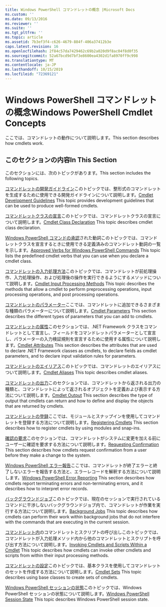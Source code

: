 ```yaml
---
title: Windows PowerShell コマンドレットの概念 |Microsoft Docs
ms.custom: ''
ms.date: 09/13/2016
ms.reviewer: ''
ms.suite: ''
ms.tgt_pltfrm: ''
ms.topic: article
ms.assetid: 7b3ef3f4-c626-4679-884f-406a37412b3e
caps.latest.revision: 16
ms.openlocfilehash: 2f84c57da7429462c69b2a020d9f8ac04f8d0f35
ms.sourcegitcommit: 52a67bcd9d7bf3e8600ea4302d1fa8970ff9c998
ms.translationtype: MT
ms.contentlocale: ja-JP
ms.lasthandoff: 10/15/2019
ms.locfileid: "72369121"
---
```

# <a name="windows-powershell-cmdlet-concepts"></a><span data-ttu-id="2054b-102">Windows PowerShell コマンドレットの概念</span><span class="sxs-lookup"><span data-stu-id="2054b-102">Windows PowerShell Cmdlet Concepts</span></span>

<span data-ttu-id="2054b-103">ここでは、コマンドレットの動作について説明します。</span><span class="sxs-lookup"><span data-stu-id="2054b-103">This section describes how cmdlets work.</span></span>

## <a name="in-this-section"></a><span data-ttu-id="2054b-104">このセクションの内容</span><span class="sxs-lookup"><span data-stu-id="2054b-104">In This Section</span></span>

<span data-ttu-id="2054b-105">このセクションには、次のトピックがあります。</span><span class="sxs-lookup"><span data-stu-id="2054b-105">This section includes the following topics.</span></span>

<span data-ttu-id="2054b-106">[コマンドレットの開発ガイドライン](./cmdlet-development-guidelines.md)このトピックでは、整形式のコマンドレットを生成するために使用できる開発ガイドラインについて説明します。</span><span class="sxs-lookup"><span data-stu-id="2054b-106">[Cmdlet Development Guidelines](./cmdlet-development-guidelines.md) This topic provides development guidelines that can be used to produce well-formed cmdlets.</span></span>

<span data-ttu-id="2054b-107">[コマンドレットクラスの宣言](./cmdlet-class-declaration.md)このトピックでは、コマンドレットクラスの宣言について説明します。</span><span class="sxs-lookup"><span data-stu-id="2054b-107">[Cmdlet Class Declaration](./cmdlet-class-declaration.md) This topic describes cmdlet class declaration.</span></span>

<span data-ttu-id="2054b-108">[Windows PowerShell コマンドの承認](./approved-verbs-for-windows-powershell-commands.md)された動詞このトピックでは、コマンドレットクラスを宣言するときに使用できる定義済みのコマンドレット動詞の一覧を示します。</span><span class="sxs-lookup"><span data-stu-id="2054b-108">[Approved Verbs for Windows PowerShell Commands](./approved-verbs-for-windows-powershell-commands.md) This topic lists the predefined cmdlet verbs that you can use when you declare a cmdlet class.</span></span>

<span data-ttu-id="2054b-109">[コマンドレットの入力処理方法](./cmdlet-input-processing-methods.md)このトピックでは、コマンドレットが前処理操作、入力処理操作、および処理後の操作を実行できるようにするメソッドについて説明します。</span><span class="sxs-lookup"><span data-stu-id="2054b-109">[Cmdlet Input Processing Methods](./cmdlet-input-processing-methods.md) This topic describes the methods that allow a cmdlet to perform preprocessing operations, input processing operations, and post processing operations.</span></span>

<span data-ttu-id="2054b-110">[コマンドレットのパラメーター](./cmdlet-parameters.md)ここでは、コマンドレットに追加できるさまざまな種類のパラメーターについて説明します。</span><span class="sxs-lookup"><span data-stu-id="2054b-110">[Cmdlet Parameters](./cmdlet-parameters.md) This section describes the different types of parameters that you can add to cmdlets.</span></span>

<span data-ttu-id="2054b-111">[コマンドレットの属性](./cmdlet-attributes.md)このセクションでは、.NET Framework クラスをコマンドレットとして宣言し、フィールドをコマンドレットパラメーターとして宣言し、パラメーターの入力検証規則を宣言するために使用する属性について説明します。</span><span class="sxs-lookup"><span data-stu-id="2054b-111">[Cmdlet Attributes](./cmdlet-attributes.md) This section describes the attributes that are used to declare .NET Framework classes as cmdlets, to declare fields as cmdlet parameters, and to declare input validation rules for parameters.</span></span>

<span data-ttu-id="2054b-112">[コマンドレットのエイリアス](./cmdlet-aliases.md)このトピックでは、コマンドレットのエイリアスについて説明します。</span><span class="sxs-lookup"><span data-stu-id="2054b-112">[Cmdlet Aliases](./cmdlet-aliases.md) This topic describes cmdlet aliases.</span></span>

<span data-ttu-id="2054b-113">[コマンドレットの出力](./cmdlet-output.md)このセクションでは、コマンドレットから返される出力の種類と、コマンドレットによって返されるオブジェクトを定義および表示する方法について説明します。</span><span class="sxs-lookup"><span data-stu-id="2054b-113">[Cmdlet Output](./cmdlet-output.md) This section describes the type of output that cmdlets can return and how to define and display the objects that are returned by cmdlets.</span></span>

<span data-ttu-id="2054b-114">[コマンドレットの登録](./modules-and-snap-ins.md)ここでは、モジュールとスナップインを使用してコマンドレットを登録する方法について説明します。</span><span class="sxs-lookup"><span data-stu-id="2054b-114">[Registering Cmdlets](./modules-and-snap-ins.md) This section describes how to register cmdlets by using modules and snap-ins.</span></span>

<span data-ttu-id="2054b-115">[確認の要求](./requesting-confirmation-from-cmdlets.md)このセクションでは、コマンドレットがシステムに変更を加える前にユーザーに確認を要求する方法について説明します。</span><span class="sxs-lookup"><span data-stu-id="2054b-115">[Requesting Confirmation](./requesting-confirmation-from-cmdlets.md) This section describes how cmdlets request confirmation from a user before they make a change to the system.</span></span>

<span data-ttu-id="2054b-116">[Windows PowerShell エラー報告](./error-reporting-concepts.md)ここでは、コマンドレットが終了エラーと終了しないエラーを報告する方法と、エラーレコードを解釈する方法について説明します。</span><span class="sxs-lookup"><span data-stu-id="2054b-116">[Windows PowerShell Error Reporting](./error-reporting-concepts.md) This section describes how cmdlets report terminating errors and non-terminating errors, and it describes how to interpret error records.</span></span>

<span data-ttu-id="2054b-117">[バックグラウンドジョブ](./background-jobs.md)このトピックでは、現在のセッションで実行されているコマンドに干渉しないバックグラウンドジョブ内で、コマンドレットが作業を実行する方法について説明します。</span><span class="sxs-lookup"><span data-stu-id="2054b-117">[Background Jobs](./background-jobs.md) This topic describes how cmdlets can perform their work within background jobs that do not interfere with the commands that are executing in the current session.</span></span>

<span data-ttu-id="2054b-118">[コマンドレット内](./invoking-cmdlets-and-scripts-within-a-cmdlet.md)のコマンドレットとスクリプトの呼び出しこのトピックでは、コマンドレットが入力処理メソッド内から他のコマンドレットとスクリプトを呼び出す方法について説明します。</span><span class="sxs-lookup"><span data-stu-id="2054b-118">[Invoking Cmdlets and Scripts Within a Cmdlet](./invoking-cmdlets-and-scripts-within-a-cmdlet.md) This topic describes how cmdlets can invoke other cmdlets and scripts from within their input processing methods.</span></span>

<span data-ttu-id="2054b-119">[コマンドレットの設定](./cmdlet-sets.md)このトピックでは、基本クラスを使用してコマンドレットのセットを作成する方法について説明します。</span><span class="sxs-lookup"><span data-stu-id="2054b-119">[Cmdlet Sets](./cmdlet-sets.md) This topic describes using base classes to create sets of cmdlets.</span></span>

<span data-ttu-id="2054b-120">[Windows PowerShell セッションの状態](./windows-powershell-session-state.md)このトピックでは、Windows PowerShell セッションの状態について説明します。</span><span class="sxs-lookup"><span data-stu-id="2054b-120">[Windows PowerShell Session State](./windows-powershell-session-state.md) This topic describes Windows PowerShell session state.</span></span>
